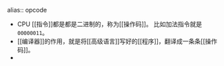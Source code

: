 alias:: opcode

- CPU [[指令]]都是都是二进制的，称为[[操作码]]。
  比如加法指令就是`00000011`。
- [[编译器]]的作用，就是将[[高级语言]]写好的[[程序]]，翻译成一条条[[操作码]]。
-